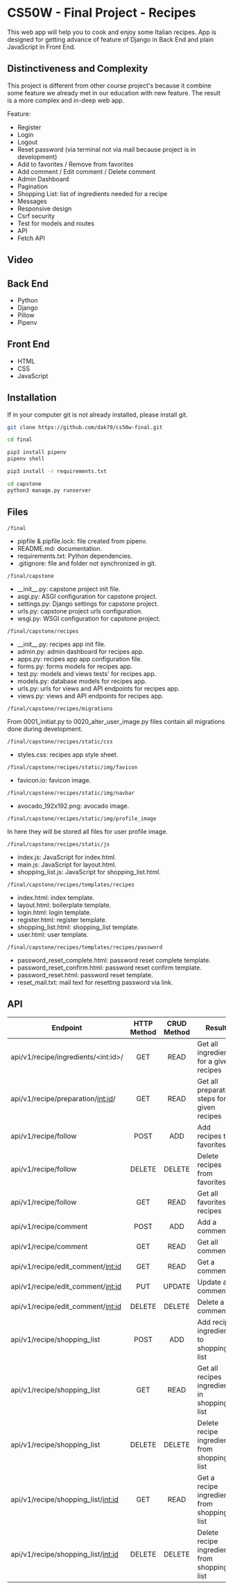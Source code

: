 # CS50W - Final Project - Recipes
This web app will help you to cook and enjoy some Italian recipes.
App is designed for getting advance of feature of Django in Back End and plain
JavaScript in Front End.

## Distinctiveness and Complexity
This project is different from other course project's because it combine some
feature we already met in our education with new feature. The result is a more
complex and in-deep web app.

Feature:
- Register
- Login
- Logout
- Reset password (via terminal not via mail because project is in development)
- Add to favorites / Remove from favorites
- Add comment / Edit comment / Delete comment
- Admin Dashboard
- Pagination
- Shopping List: list of ingredients needed for a recipe
- Messages
- Responsive design
- Csrf security
- Test for models and routes
- API
- Fetch API

## Video

## Back End
- Python
- Django
- Pillow
- Pipenv

## Front End
- HTML
- CSS
- JavaScript

## Installation
If in your computer git is not already installed, please install git.

```bash
git clone https://github.com/dak79/cs50w-final.git

cd final

pip3 install pipenv
pipenv shell

pip3 install -r requirements.txt

cd capstone
python3 manage.py runserver
```

## Files
```
/final
```
- pipfile & pipfile.lock: file created from pipenv.
- README.md: documentation.
- requirements.txt: Python dependencies.
- .gitignore: file and folder not synchronized in git.

```
/final/capstone
```
- \_\_init\_\_.py: capstone project init file.
- asgi.py: ASGI configuration for capstone project.
- settings.py: Django settings for capstone project.
- urls.py: capstone project urls configuration.
- wsgi.py: WSGI configuration for capstone project.

```
/final/capstone/recipes
```
- \_\_init\_\_.py: recipes app init file.
- admin.py: admin dashboard for recipes app.
- apps.py: recipes app app configuration file.
- forms.py: forms models for recipes app.
- test.py: models and views tests' for recipes app.
- models.py: database models for recipes app.
- urls.py: urls for views and API endpoints for recipes app.
- views.py: views and API endpoints for recipes app.

```
/final/capstone/recipes/migrations
```
From 0001_initiat.py to 0020_alter_user_image.py files contain all migrations
done during development.

```
/final/capstone/recipes/static/css
```
- styles.css: recipes app style sheet.

```
/final/capstone/recipes/static/img/favicon
```
- favicon.io: favicon image.

```
/final/capstone/recipes/static/img/navbar
```
- avocado_192x192.png: avocado image.

```
/final/capstone/recipes/static/img/profile_image
```
In here they will be stored all files for user profile image.

```
/final/capstone/recipes/static/js
```
- index.js: JavaScript for index.html.
- main.js: JavaScript for layout.html.
- shopping_list.js: JavaScript for shopping_list.html.

```
/final/capstone/recipes/templates/recipes
```
- index.html: index template.
- layout.html: boilerplate template.
- login.html: login template.
- register.html: register template.
- shopping_list.html: shopping_list template.
- user.html: user template.

```
/final/capstone/recipes/templates/recipes/password
```
- password_reset_complete.html: password reset complete template.
- password_reset_confirm.html: password reset confirm template.
- password_reset.html: password reset template.
- reset_mail.txt: mail text for resetting password via link.

## API

|                   Endpoint                     | HTTP Method | CRUD Method |                     Result                    |
|------------------------------------------------|:-----------:|:-----------:|-----------------------------------------------|
| api/v1/recipe/ingredients/\<int:id\>/            | GET         | READ        | Get all ingredients for a given recipes       |
| api/v1/recipe/preparation/<int:id>/            | GET         | READ        | Get all preparation steps for a given recipes |
| api/v1/recipe/follow                           | POST        | ADD         | Add recipes to favorites                      |
| api/v1/recipe/follow                           | DELETE      | DELETE      | Delete recipes from favorites                 |
| api/v1/recipe/follow                           | GET         | READ        | Get all favorites recipes                     |
| api/v1/recipe/comment                          | POST        | ADD         | Add a comment                                 |
| api/v1/recipe/comment                          | GET         | READ        | Get all comments                              |
| api/v1/recipe/edit_comment/<int:id>            | GET         | READ        | Get a comment                                 |
| api/v1/recipe/edit_comment/<int:id>            | PUT         | UPDATE      | Update a comment                              |
| api/v1/recipe/edit_comment/<int:id>            | DELETE      | DELETE      | Delete a comment                              |
| api/v1/recipe/shopping_list                    | POST        | ADD         | Add recipe ingredients to shopping list       |
| api/v1/recipe/shopping_list                    | GET         | READ        | Get all recipes ingredients in shopping list  |
| api/v1/recipe/shopping_list                    | DELETE      | DELETE      | Delete recipe ingredients from shopping list  |
| api/v1/recipe/shopping_list/<int:id>           | GET         | READ        | Get a recipe ingredients from shopping list   |
| api/v1/recipe/shopping_list/<int:id>           | DELETE      | DELETE      | Delete recipe ingredients from shopping list  |
